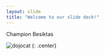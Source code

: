 ```yaml
---
layout: slide
title: "Welcome to our slide deck!"
---
```


Champion Besiktas

![dojocat](https://octodex.github.com/images/dojocat.jpg)
{: .center}
